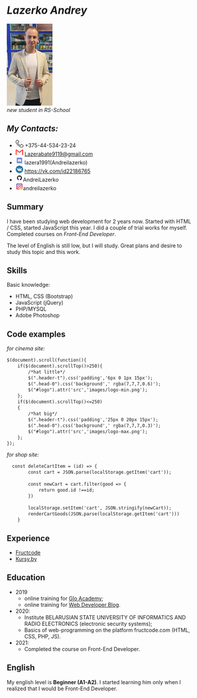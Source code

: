 # ___Lazerko Andrey___
![My-photo](My-photo.jpg)<br>
*new student in RS-School*

## ***My Contacts:***
* ![phone](phone.png)  +375-44-534-23-24
* ![gmail](gmail.png) Lazerabate9119@gmail.com
* ![discord](discord.png) lazera1991(Andreilazerko)
* ![vk](vk.png) https://vk.com/id22186765
* ![github](github.png)AndreiLazerko
* ![Instagram](instagram.png)andreilazerko

## **Summary**
I have been studying web development for 2 years now. Started with HTML / CSS, started JavaScript this year. I did a couple of trial works for myself. Completed courses on _Front-End Developer_.

The level of English is still low, but I will study. Great plans and desire to study this topic and this work.

## **Skills**
Basic knowledge:
* HTML, CSS (Bootstrap)
* JavaScript (jQuery)
* PHP/MYSQL
* Adobe Photoshop

## **Code examples**
*for cinema site:*
```
$(document).scroll(function(){
	if($(document).scrollTop()>250){
		/*hat little*/
		$(".header-t").css('padding','6px 0 1px 15px');
		$(".head-0").css('background',' rgba(7,7,7,0.6)');
		$("#logo").attr('src','images/logo-min.png');
	};
	if($(document).scrollTop()<=250)
	{
		/*hat big*/
		$(".header-t").css('padding','25px 0 20px 15px');
		$(".head-0").css('background',' rgba(7,7,7,0.3)');
		$("#logo").attr('src','images/logo-max.png');
	};
});
```
*for shop site:*
```
  const deleteCartItem = (id) => {
        const cart = JSON.parse(localStorage.getItem('cart'));

        const newCart = cart.filter(good => {
            return good.id !==id;
        })

        localStorage.setItem('cart', JSON.stringify(newCart));
        renderCartGoods(JSON.parse(localStorage.getItem('cart')))
    }
```

## **Experience** 
* [Fructcode](fructcode.com)
* [Kursy.by](Kursy.by)

## **Education** 
* 2019
    * online training for [Glo Academy](https://www.youtube.com/c/GloAcademyChannel);
    * online training for [Web Developer Blog](https://www.youtube.com/c/SuprunAlexey).
* 2020: 
    * Institute BELARUSIAN STATE UNIVERSITY OF INFORMATICS AND RADIO ELECTRONICS (electronic security systems);
    * Basics of web-programming on the platform fructcode.com (HTML, CSS, PHP, JS).
* 2021:
    * Completed the course on Front-End Developer.

## **English**
My english level is **Beginner (A1-A2)**. I started learning him only when I realized that I would be Front-End Developer.
